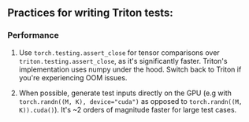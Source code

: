 ## Practices for writing Triton tests:

### Performance

1. Use `torch.testing.assert_close` for tensor comparisons over `triton.testing.assert_close`, as it's significantly faster.
Triton's implementation uses numpy under the hood. Switch back to Triton if you're experiencing OOM issues.

2. When possible, generate test inputs directly on the GPU (e.g with `torch.randn((M, K), device="cuda")` as opposed to `torch.randn((M, K)).cuda()`).
It's ~2 orders of magnitude faster for large test cases. 
